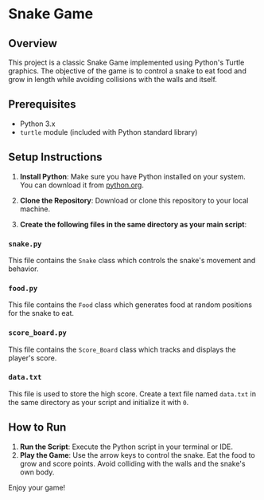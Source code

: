 # Snake Game

## Overview

This project is a classic Snake Game implemented using Python's Turtle graphics. The objective of the game is to control a snake to eat food and grow in length while avoiding collisions with the walls and itself.

## Prerequisites

- Python 3.x
- `turtle` module (included with Python standard library)

## Setup Instructions

1. **Install Python**: Make sure you have Python installed on your system. You can download it from [python.org](https://www.python.org/).

2. **Clone the Repository**: Download or clone this repository to your local machine.

3. **Create the following files in the same directory as your main script**:

### `snake.py`
This file contains the `Snake` class which controls the snake's movement and behavior.

### `food.py`
This file contains the `Food` class which generates food at random positions for the snake to eat.

### `score_board.py`
This file contains the `Score_Board` class which tracks and displays the player's score.

### `data.txt`
This file is used to store the high score. Create a text file named `data.txt` in the same directory as your script and initialize it with `0`.

## How to Run

1. **Run the Script**: Execute the Python script in your terminal or IDE.
2. **Play the Game**: Use the arrow keys to control the snake. Eat the food to grow and score points. Avoid colliding with the walls and the snake's own body.

Enjoy your game!
